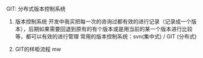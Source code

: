 GIT: 分布式版本控制系统
  1. 版本控制系统 
    开发中我买把每一次的咨询过都有效的进行记录（记录成一个版本），后期如果需要回退到原有的有个版本或是用当前的某一个版本进行比较等，都可以有效的进行管理
    常用的版本控制系统：svn(集中式) / GIT (分布式)

  2. GIT的样柜流程
    mw
